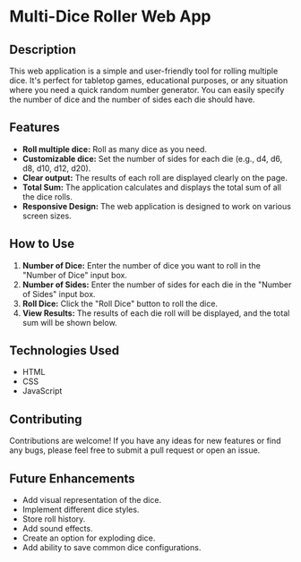 # Multi-Dice Roller Web App

## Description

This web application is a simple and user-friendly tool for rolling multiple dice.  It's perfect for tabletop games, educational purposes, or any situation where you need a quick random number generator.  You can easily specify the number of dice and the number of sides each die should have.

## Features

* **Roll multiple dice:** Roll as many dice as you need.
* **Customizable dice:** Set the number of sides for each die (e.g., d4, d6, d8, d10, d12, d20).
* **Clear output:** The results of each roll are displayed clearly on the page.
* **Total Sum:** The application calculates and displays the total sum of all the dice rolls.
* **Responsive Design:** The web application is designed to work on various screen sizes.

## How to Use

1.  **Number of Dice:** Enter the number of dice you want to roll in the "Number of Dice" input box.
2.  **Number of Sides:** Enter the number of sides for each die in the "Number of Sides" input box.
3.  **Roll Dice:** Click the "Roll Dice" button to roll the dice.
4.  **View Results:** The results of each die roll will be displayed, and the total sum will be shown below.

## Technologies Used

* HTML
* CSS
* JavaScript

## Contributing

Contributions are welcome!  If you have any ideas for new features or find any bugs, please feel free to submit a pull request or open an issue.

## Future Enhancements

* Add visual representation of the dice.
* Implement different dice styles.
* Store roll history.
* Add sound effects.
* Create an option for exploding dice.
* Add ability to save common dice configurations.
